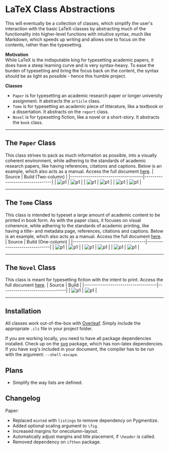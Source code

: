 # LaTeX Class Abstractions
This will eventually be a collection of classes, which simplify the user's interaction with the basic LaTeX-classes by abstracting much of the functionality into higher-level functions with intuitive syntax, much like Markdown, which speeds up writing and allows one to focus on the contents, rather than the typesetting.

**Motivation** \
While LaTeX is the indisputable king for typesetting academic papers, it does have a steep learning curve and is very syntax-heavy. To ease the burden of typesetting and bring the focus back on the content, the syntax should be as light as possible - hence this humble project.

**Classes**
- `Paper` is for typesetting an academic research paper or longer university assignment. It abstracts the `article` class.
- `Tome` is for typesetting an academic piece of litterature, like a textbook or a dissertation. It abstracts on the `report` class.
- `Novel` is for typesetting fiction, like a novel or a short-story. It abstracts the `book` class.

---
## The `Paper` Class
This class strives to pack as much information as possible, into a visually coherent environment, while adhering to the standards of academic research papers, like having references, citations and captions. Below is an example, which also acts as a manual. Access the full document [here](paper_example.pdf).
| Source                             | Build (Two-column)             |
|------------------------------------|--------------------------------|
| ![p1](screenshots/src_paper_1.png) | ![p1](screenshots/paper_1.png) |
| ![p1](screenshots/src_paper_2.png) | ![p1](screenshots/paper_2.png) |
| ![p1](screenshots/src_paper_3.png) | ![p1](screenshots/paper_3.png) |

---
## The `Tome` Class
This class is intended to typeset a large amount of academic content to be printed in book form. As with the paper class, it focuses on visual coherence, while adhering to the standards of academic printing, like having a title- and metadata page, references, citations and captions. Below is an example, which also acts as a manual. Access the full document [here](tome_example.pdf).
| Source                             | Build (One-column)           |
|------------------------------------|------------------------------|
| ![p1](screenshots/src_tome_1.png) | ![p1](screenshots/tome_1.png) |
| ![p1](screenshots/src_tome_2.png) | ![p1](screenshots/tome_2.png) |
| ![p1](screenshots/src_tome_3.png) | ![p1](screenshots/tome_3.png) |

---
## The `Novel` Class
This class is meant for typesetting fiction with the intent to print. Access the full document [here](novel_example.pdf).
| Source                             | Build                          |
|------------------------------------|--------------------------------|
| ![p1](screenshots/src_novel_1.png) | ![p1](screenshots/novel_1.png) |

---
## Installation
All classes work out-of-the-box with [Overleaf](https://www.overleaf.com). Simply include the appropriate `.cls` file in your project folder.

If you are working locally, you need to have all package dependencies installed. Check up on the [svg](https://ctan.org/pkg/svg?lang=en) package, which has non-latex dependencies. If you have svg's included in your document, the compiler has to be run with the argument: `--shell-escape`.


## Plans
- Simplify the way lists are defined.


## Changelog
Paper:
- Replaced `minted` with `listings` to remove dependency on Pygmentize.
- Added optional scaling argument to `\fig`.
- Increased margins for onecolumn-layout.
- Automatically adjust margins and title placement, if `\header` is called.
- Removed dependency on `ifthen` package.
